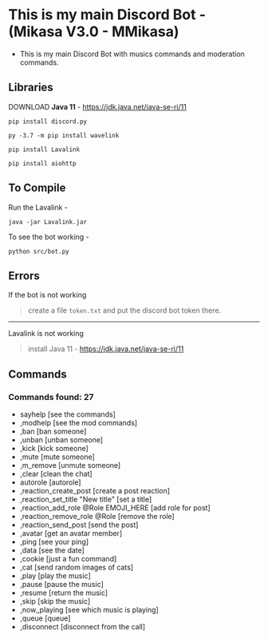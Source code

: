 # This is my main Discord Bot - (Mikasa V3.0 - MMikasa) 
- This is my main Discord Bot with musics commands and moderation commands.<br>

## Libraries
DOWNLOAD **Java 11** - https://jdk.java.net/java-se-ri/11
```
pip install discord.py
```
```
py -3.7 -m pip install wavelink
```
```
pip install Lavalink
```
```
pip install aiohttp
```

## To Compile 
Run the Lavalink - 
```
java -jar Lavalink.jar
```
To see the bot working - 
```
python src/bot.py
```
## Errors 
If the bot is not working 
>  create a file `token.txt` and put the discord bot token there.
---
Lavalink is not working 
> install Java 11 - https://jdk.java.net/java-se-ri/11

## Commands 

### Commands found: 27
- sayhelp [see the commands]
- ,modhelp [see the mod commands]
- ,ban [ban someone]
- ,unban [unban someone]
- ,kick [kick someone]
- ,mute [mute someone]
- ,m_remove [unmute someone]
- ,clear [clean the chat]
- autorole [autorole]
- ,reaction_create_post [create a post reaction]
- ,reaction_set_title "New title" [set a title]
- ,reaction_add_role @Role EMOJI_HERE [add role for post]
- ,reaction_remove_role @Role [remove the role]
- ,reaction_send_post [send the post]
- ,avatar [get an avatar member]
- ,ping [see your ping]
- ,data [see the date]
- ,cookie [just a fun command]
- ,cat [send random images of cats]
- ,play [play the music]
- ,pause [pause the music]
- ,resume [return the music]
- ,skip [skip the music]
- ,now_playing [see which music is playing]
- ,queue [queue]
- ,disconnect [disconnect from the call]
